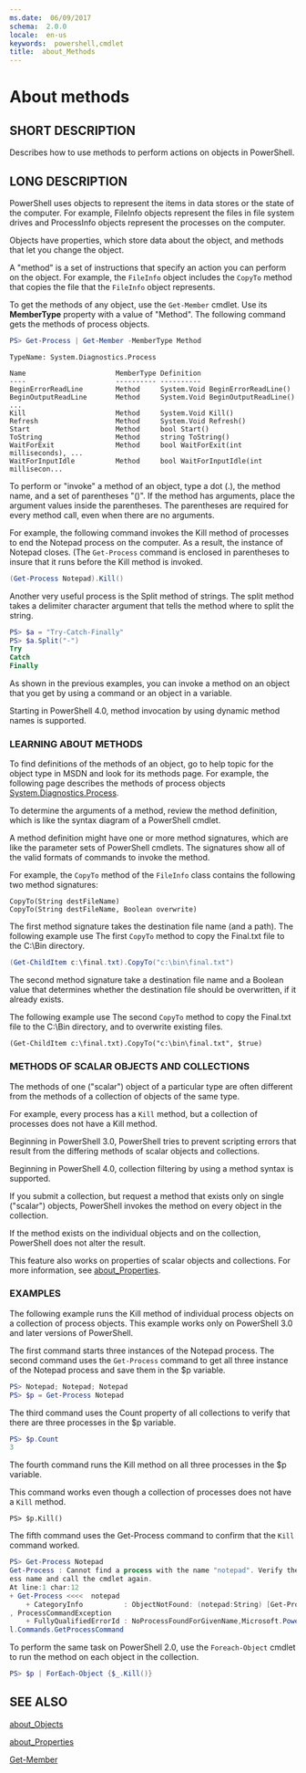 ```yaml
---
ms.date:  06/09/2017
schema:  2.0.0
locale:  en-us
keywords:  powershell,cmdlet
title:  about_Methods
---
```

# About methods

## SHORT DESCRIPTION

Describes how to use methods to perform actions on objects in PowerShell.

## LONG DESCRIPTION

PowerShell uses objects to represent the items in data stores or the state of
the computer. For example, FileInfo objects represent the files in file system
drives and ProcessInfo objects represent the processes on the computer.

Objects have properties, which store data about the object, and methods that
let you change the object.

A "method" is a set of instructions that specify an action you can perform on
the object. For example, the `FileInfo` object includes the `CopyTo` method that
copies the file that the `FileInfo` object represents.

To get the methods of any object, use the `Get-Member` cmdlet. Use its
**MemberType** property with a value of "Method". The following command gets
the methods of process objects.

```powershell
PS> Get-Process | Get-Member -MemberType Method
```

```output
TypeName: System.Diagnostics.Process

Name                      MemberType Definition
----                      ---------- ----------
BeginErrorReadLine        Method     System.Void BeginErrorReadLine()
BeginOutputReadLine       Method     System.Void BeginOutputReadLine()
...
Kill                      Method     System.Void Kill()
Refresh                   Method     System.Void Refresh()
Start                     Method     bool Start()
ToString                  Method     string ToString()
WaitForExit               Method     bool WaitForExit(int milliseconds), ...
WaitForInputIdle          Method     bool WaitForInputIdle(int millisecon...
```

To perform or "invoke" a method of an object, type a dot (.), the method name,
and a set of parentheses "()". If the method has arguments, place the argument
values inside the parentheses. The parentheses are required for every method
call, even when there are no arguments.

For example, the following command invokes the Kill method of processes to end
the Notepad process on the computer. As a result, the instance of Notepad
closes. (The `Get-Process` command is enclosed in parentheses to insure that
it runs before the Kill method is invoked.

```powershell
(Get-Process Notepad).Kill()
```

Another very useful process is the Split method of strings. The split method
takes a delimiter character argument that tells the method where to split the
string.

```powershell
PS> $a = "Try-Catch-Finally"
PS> $a.Split("-")
Try
Catch
Finally
```

As shown in the previous examples, you can invoke a method on an object that
you get by using a command or an object in a variable.

Starting in PowerShell 4.0, method invocation by using dynamic method names is
supported.

### LEARNING ABOUT METHODS

To find definitions of the methods of an object, go to help topic for the
object type in MSDN and look for its methods page. For example, the following
page describes the methods of process objects
[System.Diagnostics.Process](http://msdn.microsoft.com/library/system.diagnostics.process_methods).

To determine the arguments of a method, review the method definition, which is
like the syntax diagram of a PowerShell cmdlet.

A method definition might have one or more method signatures, which are like
the parameter sets of PowerShell cmdlets. The signatures show all of the valid
formats of commands to invoke the method.

For example, the `CopyTo` method of the `FileInfo` class contains the following
two method signatures:

    CopyTo(String destFileName)
    CopyTo(String destFileName, Boolean overwrite)

The first method signature takes the destination file name (and a path). The
following example use The first `CopyTo` method to copy the Final.txt file to
the C:\\Bin directory.

```powershell
(Get-ChildItem c:\final.txt).CopyTo("c:\bin\final.txt")
```

The second method signature take a destination file name and a Boolean value
that determines whether the destination file should be overwritten, if it
already exists.

The following example use The second `CopyTo` method to copy the Final.txt file
to the C:\\Bin directory, and to overwrite existing files.

```
(Get-ChildItem c:\final.txt).CopyTo("c:\bin\final.txt", $true)
```

### METHODS OF SCALAR OBJECTS AND COLLECTIONS

The methods of one ("scalar") object of a particular type are often different
from the methods of a collection of objects of the same type.

For example, every process has a `Kill` method, but a collection of processes
does not have a Kill method.

Beginning in PowerShell 3.0, PowerShell tries to prevent scripting errors that
result from the differing methods of scalar objects and collections.

Beginning in PowerShell 4.0, collection filtering by using a method syntax is
supported.

If you submit a collection, but request a method that exists only on single
("scalar") objects, PowerShell invokes the method on every object in the
collection.

If the method exists on the individual objects and on the collection,
PowerShell does not alter the result.

This feature also works on properties of scalar objects and collections. For
more information, see [about_Properties](about_Properties.md).

### EXAMPLES

The following example runs the Kill method of individual process objects on a
collection of process objects. This example works only on PowerShell 3.0 and
later versions of PowerShell.

The first command starts three instances of the Notepad process. The second
command uses the `Get-Process` command to get all three instance of the Notepad
process and save them in the \$p variable.

```powershell
PS> Notepad; Notepad; Notepad
PS> $p = Get-Process Notepad
```

The third command uses the Count property of all collections to verify that
there are three processes in the \$p variable.

```powershell
PS> $p.Count
3
```

The fourth command runs the Kill method on all three processes in the \$p
variable.

This command works even though a collection of processes does not have a `Kill`
method.

```
PS> $p.Kill()
```

The fifth command uses the Get-Process command to confirm that the `Kill`
command worked.

```powershell
PS> Get-Process Notepad
Get-Process : Cannot find a process with the name "notepad". Verify the proc
ess name and call the cmdlet again.
At line:1 char:12
+ Get-Process <<<<  notepad
    + CategoryInfo          : ObjectNotFound: (notepad:String) [Get-Process]
, ProcessCommandException
    + FullyQualifiedErrorId : NoProcessFoundForGivenName,Microsoft.PowerShel
l.Commands.GetProcessCommand
```

To perform the same task on PowerShell 2.0, use the `Foreach-Object` cmdlet to
run the method on each object in the collection.

```powershell
PS> $p | ForEach-Object {$_.Kill()}
```

## SEE ALSO

[about_Objects](about_Objects.md)

[about_Properties](about_Properties.md)

[Get-Member](../../Microsoft.PowerShell.Utility/Get-Member.md)